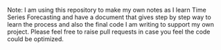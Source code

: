 Note: I am using this repository to make my own notes as I learn Time Series Forecasting and have a document that gives step by step way to learn the process and also the final code I am writing to support my own project. Please feel free to raise pull requests in case you feel the code could be optimized. 
